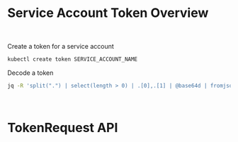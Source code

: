 # Service Account Token Overview

<br>

Create a token for a service account
```Bash
kubectl create token SERVICE_ACCOUNT_NAME
```

Decode a token
```Bash
jq -R 'split(".") | select(length > 0) | .[0],.[1] | @base64d | fromjson' <<< TOKEN
```

<br>

# TokenRequest API
